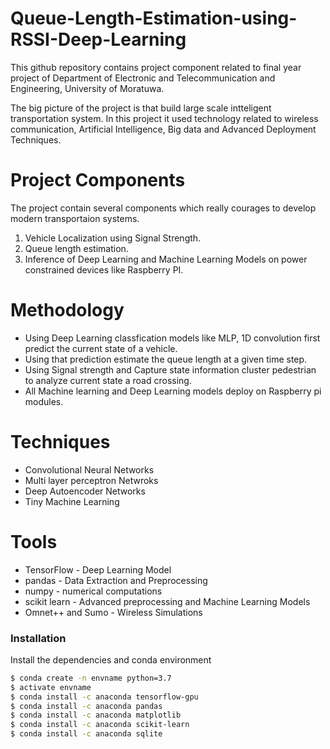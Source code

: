 # Queue-Length-Estimation-using-RSSI-Deep-Learning

This github repository contains project component related to final year project of Department of Electronic and Telecommunication and Engineering, University of Moratuwa.

The big picture of the project is that build large scale intteligent transportation system. In this project it used technology related to wireless communication, Artificial Intelligence, Big data and Advanced Deployment Techniques.

# Project Components
The project contain several components which really courages to develop modern transportaion systems.
1. Vehicle Localization using Signal Strength.
2. Queue length estimation.
3. Inference of Deep Learning and Machine Learning Models on power constrained devices like Raspberry PI.
# Methodology
  - Using Deep Learning classfication models like MLP, 1D convolution first predict the current state of a vehicle.
  - Using that prediction estimate the queue length at a given time step.
  - Using Signal strength and Capture state information cluster pedestrian to analyze current state a road crossing.
  - All Machine learning and Deep Learning models deploy on Raspberry pi modules.
# Techniques
  - Convolutional Neural Networks
  - Multi layer perceptron Netwroks
  - Deep Autoencoder Networks
  - Tiny Machine Learning
# Tools
* TensorFlow - Deep Learning Model
* pandas - Data Extraction and Preprocessing
* numpy - numerical computations
* scikit learn - Advanced preprocessing and Machine Learning Models
* Omnet++ and Sumo - Wireless Simulations

### Installation

Install the dependencies and conda environment

```sh
$ conda create -n envname python=3.7
$ activate envname 
$ conda install -c anaconda tensorflow-gpu
$ conda install -c anaconda pandas
$ conda install -c anaconda matplotlib
$ conda install -c anaconda scikit-learn
$ conda install -c anaconda sqlite
```
